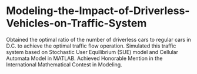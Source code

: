 # Modeling-the-Impact-of-Driverless-Vehicles-on-Traffic-System
Obtained the optimal ratio of the number of driverless cars to regular cars in D.C. to achieve the optimal traffic flow operation. Simulated this traffic system based on Stochastic User Equilibrium (SUE) model and Cellular Automata Model in MATLAB. Achieved Honorable Mention in the International Mathematical Contest in Modeling. 
